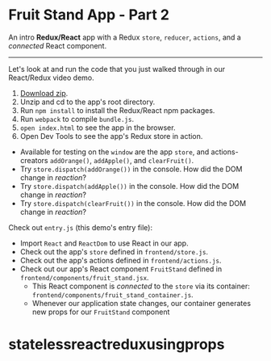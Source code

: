 # Fruit Stand App - Part 2

An intro **Redux/React** app with a Redux `store`, `reducer`, `actions`, and a *connected* React component.

---
Let's look at and run the code that you just walked through in our React/Redux video demo.

1. [Download zip][zip].
2. Unzip and cd to the app's root directory.
3. Run `npm install` to install the Redux/React npm packages.
4. Run `webpack` to compile `bundle.js`.
4. `open index.html` to see the app in the browser.
5. Open Dev Tools to see the app's Redux store in action.
  + Available for testing on the `window` are the app `store`, and actions-creators `addOrange()`, `addApple()`, and `clearFruit()`.
  + Try `store.dispatch(addOrange())` in the console. How did the DOM change in *reaction*?
  + Try `store.dispatch(addApple())` in the console. How did the DOM change in *reaction*?
  + Try `store.dispatch(clearFruit())` in the console. How did the DOM change in *reaction*?

Check out `entry.js` (this demo's entry file):
+ Import `React` and `ReactDom` to use React in our app.
+ Check out the app's `store` defined in `frontend/store.js`.
+ Check out the app's actions defined in `frontend/actions.js`.
+ Check out our app's React component `FruitStand` defined in `frontend/components/fruit_stand.jsx`.
  + This React component is *connected* to the `store` via its container: `frontend/components/fruit_stand_container.js`.
  + Whenever our application state changes, our container generates new props for our `FruitStand` component

[zip]: ./fruit_stand_02.zip
# statelessreactreduxusingprops
